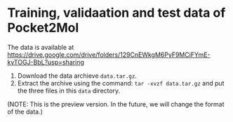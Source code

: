# Training, validaation and test data of Pocket2Mol

The data is available at https://drive.google.com/drive/folders/129CnEWkgM6PyF9MCiFYmE-kyTOGJ-BbL?usp=sharing

1. Download the data archieve `data.tar.gz`.
2. Extract the archive using the command: `tar -xvzf data.tar.gz` and put the three files in this `data` directory.

(NOTE: This is the preview version. In the future, we will change the format of the data.)
